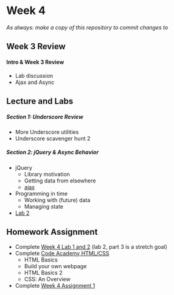 # Week 4

*As always: make a copy of this repository to commit changes to*

## Week 3 Review

#### Intro & Week 3 Review
- Lab discussion
- Ajax and Async

## Lecture and Labs

##### Section 1: Underscore Review
- More Underscore utilities
- Underscore scavenger hunt 2

##### Section 2: jQuery & Async Behavior
- jQuery
  - Library motivation
  - Getting data from elsewhere
  - [ajax](http://api.jquery.com/category/ajax/)
- Programming in time
  - Working with (future) data
  - Managing state
- [Lab 2](lab/lab2/)

## Homework Assignment
- Complete [Week 4 Lab 1 and 2](lab/) (lab 2, part 3 is a stretch goal)
- Complete [Code Academy HTML/CSS](https://www.codecademy.com/en/tracks/web)
  - HTML Basics
  - Build your own webpage
  - HTML Basics 2
  - CSS: An Overview
- Complete [Week 4 Assignment 1](assignment/assignment1)

